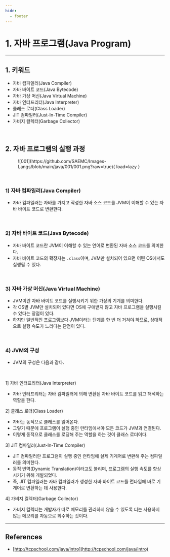 ```yaml
---
hide:
  - footer
---
```


# 1. 자바 프로그램(Java Program)

---

## 1. 키워드

- 자바 컴파일러(Java Compiler)
- 자바 바이트 코드(Java Bytecode)
- 자바 가상 머신(Java Virtual Machine)
- 자바 인터프리터(Java Interpreter)
- 클래스 로더(Class Loader)
- JIT 컴파일러(Just-In-Time Compiler)
- 가비지 컬렉터(Garbage Collector)

<br/>

## 2. 자바 프로그램의 실행 과정

<figure markdown>
  ![001](https://github.com/SAEMC/Images-Langs/blob/main/java/001/001.png?raw=true){ load=lazy }
</figure>

<br/>

### 1) 자바 컴파일러(Java Compiler)

- 자바 컴파일러는 자바를 가지고 작성한 자바 소스 코드를 JVM이 이해할 수 있는 자바 바이트 코드로 변환한다.

<br/>

### 2) 자바 바이트 코드(Java Bytecode)

- 자바 바이트 코드란 JVM이 이해할 수 있는 언어로 변환된 자바 소스 코드를 의미한다.
- 자바 바이트 코드의 확장자는 `.class`이며, JVM만 설치되어 있으면 어떤 OS에서도 실행될 수 있다.

<br/>

### 3) 자바 가상 머신(Java Virtual Machine)

- JVM이란 자바 바이트 코드를 실행시키기 위한 가상의 기계를 의미한다.
- 각 OS별 JVM만 설치되어 있다면 OS에 구애받지 않고 자바 프로그램을 실행시킬 수 있다는 장점이 있다.
- 하지만 일반적인 프로그램보다 JVM이라는 단계를 한 번 더 거쳐야 하므로, 상대적으로 실행 속도가 느리다는 단점이 있다.

<br/>

### 4) JVM의 구성

- JVM의 구성은 다음과 같다.

<br/>

1] 자바 인터프리터(Java Interpreter)

- 자바 인터프리터는 자바 컴파일러에 의해 변환된 자바 바이트 코드를 읽고 해석하는 역할을 한다.

2] 클래스 로더(Class Loader)

- 자바는 동적으로 클래스를 읽어온다.
- 그렇기 때문에 프로그램이 실행 중인 런타임에서야 모든 코드가 JVM과 연결된다.
- 이렇게 동적으로 클래스를 로딩해 주는 역할을 하는 것이 클래스 로더이다.

3] JIT 컴파일러(Just-In-Time Compiler)

- JIT 컴파일러란 프로그램이 실행 중인 런타임에 실제 기계어로 변환해 주는 컴파일러를 의미한다.
- 동적 번역(Dynamic Translation)이라고도 불리며, 프로그램의 실행 속도를 향상시키기 위해 개발되었다.
- 즉, JIT 컴파일러는 자바 컴파일러가 생성한 자바 바이트 코드를 런타임에 바로 기계어로 변환하는 데 사용한다.

4] 가비지 컬렉터(Garbage Collector)

- 가비지 컬렉터는 개발자가 따로 메모리를 관리하지 않을 수 있도록 더는 사용하지 않는 메모리를 자동으로 회수하는 것이다.

---

## References

- [http://tcpschool.com/java/intro](http://tcpschool.com/java/intro)
